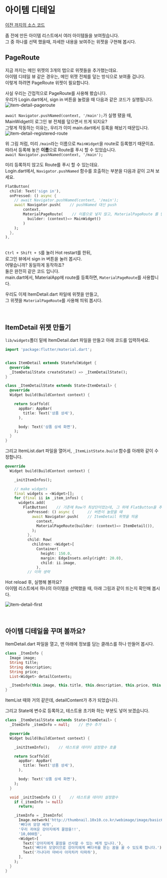 # 아이템 디테일
[이전 까지의 소스 코드](sources/item-list-lib.zip)

좀 전에 만든 아이템 리스트에서 여러 아이템들을 보여줬습니다.  
그 중 하나를 선택 했을때, 자세한 내용을 보여주는 위젯을 구현해 봅시다.  

## PageRoute
지금 까지는 메인 위젯의 3개의 탭으로 위젯들을 추가했는데요.  
아이템 디테일 뷰 같은 경우는, 메인 위젯 전체를 덮는 방식으로 보여줄 겁니다.  
이렇게 하려면 PageRoute 위젯이 필요합니다.  

사실 우리는 간접적으로 PageRoute를 사용해 봤습니다.  
우리가 Login.dart에서, sign in 버튼을 눌렀을 때 다음과 같은 코드가 실행됩니다.  
![item-detail-pageroute](images/item-detail-pageroute.png)  

`await Navigator.pushNamed(context, '/main');`가 실행 됐을 때,  
MainWidget이 로그인 뷰 전체를 덮으면서 뜨게 되지요?  
그렇게 작동하는 이유는, 우리가 이미 main.dart에서 등록을 해놨기 때문입니다.  
![item-detail-registered-route](images/item-detail-registered-route.png)  

위 그림 처럼, 미리 `/main`라는 이름으로 `MainWidget`을 route로 등록했기 때문이죠.  
따라서 등록해 놓은 **이름**으로 Route를 푸시 할 수 있었습니다.  
`await Navigator.pushNamed(context, '/main');`  

미리 등록하지 않고도 Route를 푸시 할 수 있는데요.  
Login.dart에서, `Navigator.pushNamed` 함수를 호출하는 부분을 다음과 같이 고쳐 보세요.  
``` dart
FlatButton(
  child: Text('sign in'),
  onPressed: () async {
    // await Navigator.pushNamed(context, '/main');
    await Navigator.push(    // pushNamed 대신 push
        context,
        MaterialPageRoute(    // 이름으로 넣지 않고, MaterialPageRoute 를 만들어서 넣음
          builder: (context)=> MainWidget()
        )
    );
  },
),
```

&nbsp;  
`Ctrl + Shift + S`를 눌러 Hot restart를 한뒤,  
로그인 뷰에서 sign in 버튼을 눌러 봅시다.  
어떻습니까? 동일하게 동작하죠?  
둘은 완전히 같은 코드 입니다.  
main.dart에서, MaterialApp에 route를 등록하면, `MaterialPageRoute`를 사용합니다.  

우리도 이제 ItemDetail.dart 파일에 위젯을 만들고,  
그 위젯을 `MaterialPageRoute`를 사용해 띄워 봅시다.  

&nbsp;  
## ItemDetail 위젯 만들기
`lib/widgets`폴더 밑에 ItemDetail.dart 파일을 만들고 아래 코드를 입력하세요.  
``` dart
import 'package:flutter/material.dart';


class ItemDetail extends StatefulWidget {
  @override
  _ItemDetailState createState() => _ItemDetailState();
}

class _ItemDetailState extends State<ItemDetail> {
  @override
  Widget build(BuildContext context) {

    return Scaffold(
      appBar: AppBar(
        title: Text('상품 상세'),
      ),

      body: Text('상품 상세 화면'),
    );
  }
}
```

그리고 ItemList.dart 파일을 열어서, `_ItemListState.build` 함수를 아래와 같이 수정합니다.  
``` dart
@override
  Widget build(BuildContext context) {

    _initItemInfos();

    // make widgets
    final widgets = <Widget>[];
    for (final ii in _item_infos) {
      widgets.add(
        FlatButton(    // 기존에 Row가 최상단이었는데, 그 위에 FlatButton을 추가해 줌
          onPressed: () async {      // 버튼이 눌렸을 때
            await Navigator.push(    // ItemDetail 위젯을 띄움
              context,
              MaterialPageRoute(builder: (context)=> ItemDetail()),
            );
          },
          child: Row(
            children: <Widget>[
              Container(
                height: 150.0,
                margin: EdgeInsets.only(right: 20.0),
                child: ii.image,
              ),
          // 이하 생략
```

Hot reload 후, 실행해 볼까요?  
아이템 리스트에서 하나의 아이템을 선택했을 때, 아래 그림과 같이 뜨는지 확인해 봅시다.  

![item-detail-first](images/item-detail-first.png)  

&nbsp;  
## 아이템 디테일을 꾸며 볼까요?
ItemDetail.dart 파일을 열고, 맨 아래에 정보를 담는 클래스를 하나 만들어 봅시다.  
``` dart
class _ItemInfo {
  Image image;
  String title;
  String description;
  String price;
  List<Widget> detailContents;

  _ItemInfo(this.image, this.title, this.description, this.price, this.detailContents);
}
```
ItemList 때와 거의 같은데, detailContent가 추가 되었습니다.  

그리고 State에 변수로 등록하고, 테스트용 초기화 하는 부분도 넣어 보겠습니다.  
``` dart
class _ItemDetailState extends State<ItemDetail> {
  _ItemInfo _itemInfo = null;    // 변수 추가

  @override
  Widget build(BuildContext context) {

    _initItemInfo();    // 테스트용 데이터 설정함수 호출

    return Scaffold(
      appBar: AppBar(
        title: Text('상품 상세'),
      ),

      body: Text('상품 상세 화면'),
    );
  }

  void _initItemInfo () {    // 테스트용 데이터 설정함수
    if (_itemInfo != null)
      return;

    _itemInfo = _ItemInfo(
      Image.network('http://thumbnail.10x10.co.kr/webimage/image/basic600/137/B001377515.jpg'),
      '뼈다귀 모양 베개',
      '우리 귀여운 강아지에게 꿀잠을!!',
      '10,000원',
      <Widget>[
        Text('강아지에게 꿀잠을 선사할 수 있는 베개 입니다.'),
        Text('뼈다귀 모양이므로 강아지에게 뼈다귀를 뜯는 꿈을 꿀 수 있도록 합니다.'),
        Text('가나다라 마바사 아자차카 타파하'),
      ],
    );
  }
}
```